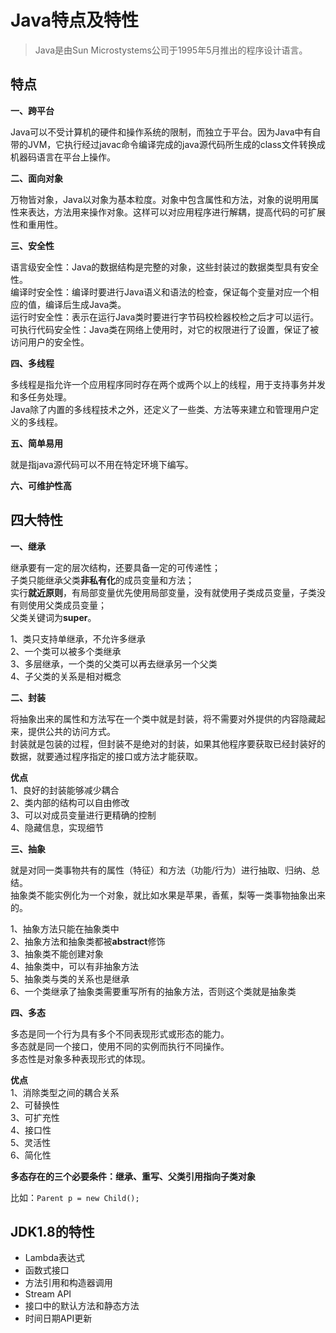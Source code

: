 # Java特点及特性

> Java是由Sun Microstystems公司于1995年5月推出的程序设计语言。

## 特点

**一、跨平台**  

Java可以不受计算机的硬件和操作系统的限制，而独立于平台。因为Java中有自带的JVM，它执行经过javac命令编译完成的java源代码所生成的class文件转换成机器码语言在平台上操作。

**二、面向对象**  

万物皆对象，Java以对象为基本粒度。对象中包含属性和方法，对象的说明用属性来表达，方法用来操作对象。这样可以对应用程序进行解耦，提高代码的可扩展性和重用性。

**三、安全性**  

语言级安全性：Java的数据结构是完整的对象，这些封装过的数据类型具有安全性。  
编译时安全性：编译时要进行Java语义和语法的检查，保证每个变量对应一个相应的值，编译后生成Java类。  
运行时安全性：表示在运行Java类时要进行字节码校检器校检之后才可以运行。  
可执行代码安全性：Java类在网络上使用时，对它的权限进行了设置，保证了被访问用户的安全性。

**四、多线程**   

多线程是指允许一个应用程序同时存在两个或两个以上的线程，用于支持事务并发和多任务处理。  
Java除了内置的多线程技术之外，还定义了一些类、方法等来建立和管理用户定义的多线程。

**五、简单易用**   

就是指java源代码可以不用在特定环境下编写。

**六、可维护性高**

## 四大特性

**一、继承**

继承要有一定的层次结构，还要具备一定的可传递性；  
子类只能继承父类**非私有化**的成员变量和方法；  
实行**就近原则**，有局部变量优先使用局部变量，没有就使用子类成员变量，子类没有则使用父类成员变量；  
父类关键词为**super**。

1、类只支持单继承，不允许多继承  
2、一个类可以被多个类继承  
3、多层继承，一个类的父类可以再去继承另一个父类  
4、子父类的关系是相对概念  

**二、封装**

将抽象出来的属性和方法写在一个类中就是封装，将不需要对外提供的内容隐藏起来，提供公共的访问方式。  
封装就是包装的过程，但封装不是绝对的封装，如果其他程序要获取已经封装好的数据，就要通过程序指定的接口或方法才能获取。 

**优点**  
1、良好的封装能够减少耦合  
2、类内部的结构可以自由修改  
3、可以对成员变量进行更精确的控制  
4、隐藏信息，实现细节  

**三、抽象**

就是对同一类事物共有的属性（特征）和方法（功能/行为）进行抽取、归纳、总结。  
抽象类不能实例化为一个对象，就比如水果是苹果，香蕉，梨等一类事物抽象出来的。

1、抽象方法只能在抽象类中  
2、抽象方法和抽象类都被**abstract**修饰  
3、抽象类不能创建对象  
4、抽象类中，可以有非抽象方法  
5、抽象类与类的关系也是继承  
6、一个类继承了抽象类需要重写所有的抽象方法，否则这个类就是抽象类  

**四、多态**

多态是同一个行为具有多个不同表现形式或形态的能力。  
多态就是同一个接口，使用不同的实例而执行不同操作。  
多态性是对象多种表现形式的体现。

**优点**  
1、消除类型之间的耦合关系  
2、可替换性  
3、可扩充性  
4、接口性  
5、灵活性  
6、简化性  

**多态存在的三个必要条件：继承、重写、父类引用指向子类对象**

比如：```Parent p = new Child();```

## JDK1.8的特性

* Lambda表达式
* 函数式接口
* 方法引用和构造器调用
* Stream API
* 接口中的默认方法和静态方法
* 时间日期API更新